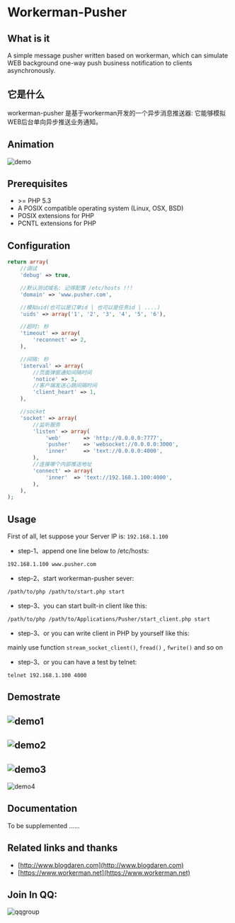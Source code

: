 # Workerman-Pusher

## What is it
A simple message pusher written based on workerman, which can simulate WEB background one-way push business notification to clients asynchronously.

## 它是什么
workerman-pusher 是基于workerman开发的一个异步消息推送器: 它能够模拟WEB后台单向异步推送业务通知。

## Animation
![demo](https://github.com/blogdaren/workerman-pusher/blob/master/media/demo.gif)

## Prerequisites
* \>= PHP 5.3
* A POSIX compatible operating system (Linux, OSX, BSD)  
* POSIX extensions for PHP  
* PCNTL extensions for PHP  

## Configuration

```php
return array(
    //调试
    'debug' => true,

    //默认测试域名: 记得配置 /etc/hosts !!!
    'domain' => 'www.pusher.com',

    //模拟uid(也可以是订单id | 也可以是任务id | ....)
    'uids' => array('1', '2', '3', '4', '5', '6'),

    //超时: 秒
    'timeout' => array(
        'reconnect' => 2,
    ),

    //间隔: 秒
    'interval' => array(
        //页面弹窗通知间隔时间
        'notice' => 3,
        //客户端发送心跳间隔时间
        'client_heart' => 1,
    ),

    //socket
    'socket' => array(
        //监听服务
        'listen' => array(
            'web'       => 'http://0.0.0.0:7777',
            'pusher'    => 'websocket://0.0.0.0:3000',
            'inner'     => 'text://0.0.0.0:4000',
        ),
        //连接哪个内部推送地址
        'connect' => array(
            'inner'  => 'text://192.168.1.100:4000',
        ),
    ),
);
```

## Usage

First of all, let suppose your Server IP is: ```192.168.1.100```

* step-1、append one line below to /etc/hosts:

```192.168.1.100 www.pusher.com```

* step-2、start workerman-pusher sever:

```/path/to/php /path/to/start.php start```

* step-3、you can start built-in client like this:

```/path/to/php /path/to/Applications/Pusher/start_client.php start```

* step-3、or you can write client in PHP by yourself like this:

mainly use function `stream_socket_client()`, `fread()` , `fwrite()` and so on

* step-3、or you can have a test by telnet:

```telnet 192.168.1.100 4000```


## Demostrate
![demo1](https://github.com/blogdaren/workerman-pusher/blob/master/media/demo-1.png)
----
![demo2](https://github.com/blogdaren/workerman-pusher/blob/master/media/demo-2.png)
----
![demo3](https://github.com/blogdaren/workerman-pusher/blob/master/media/demo-3.png)
----
![demo4](https://github.com/blogdaren/workerman-pusher/blob/master/media/demo-4.png)

## Documentation
To be supplemented ...... 

## Related links and thanks

* [http://www.blogdaren.com](http://www.blogdaren.com)
* [https://www.workerman.net](https://www.workerman.net)

## Join In QQ:
![qqgroup](https://github.com/blogdaren/workerman-pusher/blob/master/media/qqgroup.png)

